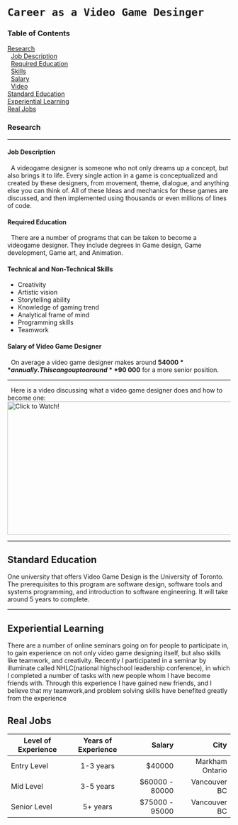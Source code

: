 # ```Career as a Video Game Desinger```
### Table of Contents
[Research](#Research) <br>
&nbsp;&nbsp;[Job Description](#Job-Description) <br>
&nbsp;&nbsp;[Required Education](#Required-Education) <br>
&nbsp;&nbsp;[Skills](#Technical-and-Non-technical-Skills) <br>
&nbsp;&nbsp;[Salary](#Salary) <br>
&nbsp;&nbsp;[Video](#Here-is-a-video) <br>
[Standard Education](#Standard-Education) <br>
[Experiential Learning](#Experiential-Learning) <br>
[Real Jobs](#Real-Jobs) <br>
### Research
---
#### Job Description
&nbsp;&nbsp;A videogame designer is someone who not only dreams up a concept, but also brings it to life. Every single action in a game is conceptualized and created by these designers, from movement, theme, dialogue, and anything else you can think of. All of these Ideas and mechanics for these games are discussed, and then implemented using thousands or even millions of lines of code.
#### Required Education
&nbsp;&nbsp;There are a number of programs that can be taken to become a videogame designer. They include degrees in Game design, Game development, Game art, and Animation.
#### Technical and Non-Technical Skills
* Creativity
* Artistic vision
* Storytelling ability
* Knowledge of gaming trend
* Analytical frame of mind
* Programming skills
* Teamwork 
#### Salary of Video Game Designer
&nbsp;&nbsp;On average a video game designer makes around **$54 000** annually. This can go up to around **$90 000** for a more senior position.
***
&nbsp;&nbsp;Here is a video discussing what a video game designer does and how to become one:
<a href="https://www.youtube.com/watch?v=6vSucvjN9Tc" target="_blank"><img src="https://hackernoon.com/drafts/1k3j3zqp.png" alt="Click to Watch!" width="600" height="300" border="0" /></a>
***
## Standard Education
One university that offers Video Game Design is the University of Toronto. The prerequisites to this program are software design, software tools and systems programming, and introduction to software engineering. It will take around 5 years to complete.
***
## Experiential Learning
There are a number of online seminars going on for people to participate in, to gain experience on not only video game designing itself, but also skills like teamwork, and creativity. Recently I participated in a seminar by illuminate called NHLC(national highschool leadership conference), in which I completed a number of tasks with new people whom I have become friends with. Through this experience I have gained new friends, and I believe that my teamwork,and problem solving skills have benefited greatly from the experience
## Real Jobs

| Level of Experience  | Years of Experience| Salary |City|
| ------------- |:-------------:| -----:|--------:|
| Entry Level  |1-3 years| $40000 |Markham Ontario|
| Mid Level    |3-5 years|$60000 - 80000 |Vancouver BC|
| Senior Level |5+ years|$75000 - 95000|Vancouver BC|